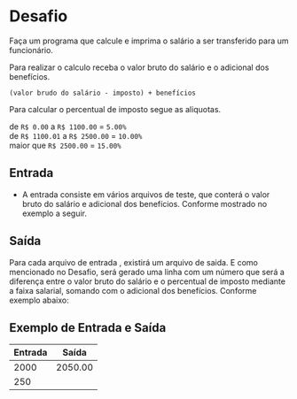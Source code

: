 # Desafio

Faça um programa que calcule e imprima o salário a ser transferido para um funcionário. </br>

Para realizar o calculo receba o valor bruto do salário e o adicional dos benefícios. </br>

`(valor brudo do salário - imposto) + benefícios` </br>

Para calcular o percentual de imposto segue as aliquotas. </br>

de `R$ 0.00` a `R$ 1100.00` = `5.00%` </br>
de `R$ 1100.01` a `R$ 2500.00` = `10.00%` </br>
maior que `R$ 2500.00` = `15.00%` </br>

## Entrada

- A entrada consiste em vários arquivos de teste, que conterá o valor bruto do salário e adicional dos benefícios. Conforme mostrado no exemplo a seguir.

## Saída

Para cada arquivo de entrada , existirá um arquivo de saida. E como mencionado no Desafio, será gerado uma linha com um número que será a diferença entre o valor bruto do salário e o percentual de imposto mediante a faixa salarial, somando com o adicional dos benefícios. Conforme exemplo abaixo: </br>

## Exemplo de Entrada e Saída

| Entrada | Saída    |
| ------- | -------- |
| 2000    | 2050.00  |
| 250     |          |